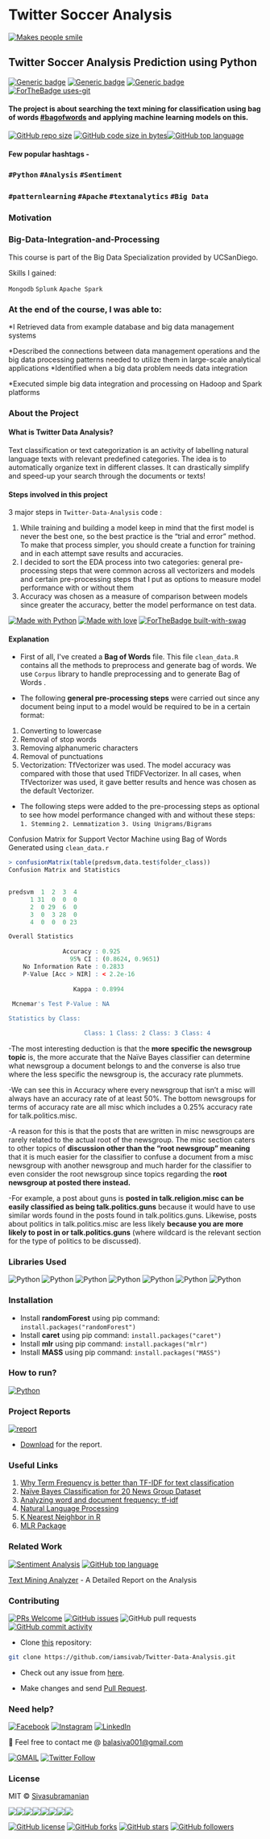 # Twitter Soccer Analysis
[![Makes people smile](https://forthebadge.com/images/badges/makes-people-smile.svg)](https://github.com/iamsivab)
## Twitter Soccer Analysis Prediction using Python

[![Generic badge](https://img.shields.io/badge/Twitter-Analysis-Blue.svg?style=for-the-badge)](https://github.com/iamsivab/Twitter-Data-Analysis) 
[![Generic badge](https://img.shields.io/badge/LinkedIn-Connect-Red.svg?style=for-the-badge&logo=linkedin&logoColor=white)](https://www.linkedin.com/in/iamsivab/) [![Generic badge](https://img.shields.io/badge/Python-Language-python.svg?style=for-the-badge)](https://github.com/iamsivab/Twitter-Data-Analysis/blob/master/Sivasubramanian-Text%20Mining%20Report.pdf) [![ForTheBadge uses-git](http://ForTheBadge.com/images/badges/uses-git.svg)](https://GitHub.com/)

#### The project is about searching the text mining for classification using bag of words [#bagofwords](https://github.com/iamsivab/Twitter-Data-Analysis) and applying machine learning models on this.

[![GitHub repo size](https://img.shields.io/github/repo-size/iamsivab/Twitter-Data-Analysis.svg?logo=github&style=social)](https://github.com/iamsivab) [![GitHub code size in bytes](https://img.shields.io/github/languages/code-size/iamsivab/Twitter-Data-Analysis.svg?logo=git&style=social)](https://github.com/iamsivab/)[![GitHub top language](https://img.shields.io/github/languages/top/iamsivab/Twitter-Data-Analysis.svg?logo=python&style=social)](https://github.com/iamsivab)

#### Few popular hashtags - 
### `#Python` `#Analysis` `#Sentiment`
### `#patternlearning` `#Apache` `#textanalytics` `#Big Data`

### Motivation

### Big-Data-Integration-and-Processing
This course is part of the Big Data Specialization provided by UCSanDiego.

Skills I gained:

`Mongodb`
`Splunk`
`Apache Spark`

### At the end of the course, I was able to:
*I Retrieved data from example database and big data management systems 

*Described the connections between data management operations and the big data processing patterns needed to utilize them in large-scale analytical applications *Identified when a big data problem needs data integration 

*Executed simple big data integration and processing on Hadoop and Spark platforms

### About the Project

#### What is Twitter Data Analysis?

Text classification or text categorization is an activity of labelling natural language texts with relevant predefined categories. The idea is to automatically organize text in different classes. It can drastically simplify and speed-up your search through the documents or texts!

#### Steps involved in this project

3 major steps in `Twitter-Data-Analysis` code :

1. While training and building a model keep in mind that the first model is never the best one, so the best practice is the “trial and error” method. To make that process simpler, you should create a function for training and in each attempt save results and accuracies.
2. I decided to sort the EDA process into two categories: general pre-processing steps that were common across all vectorizers and models and certain pre-processing steps that I put as options to measure model performance with or without them
3. Accuracy was chosen as a measure of comparison between models since greater the accuracy, better the model performance on test data.

[![Made with Python](https://forthebadge.com/images/badges/made-with-python.svg)](https://github.com/iamsivab/Twitter-Data-Analysis) [![Made with love](https://forthebadge.com/images/badges/built-with-love.svg)](https://www.linkedin.com/in/iamsivab/) [![ForTheBadge built-with-swag](http://ForTheBadge.com/images/badges/built-with-swag.svg)](https://www.linkedin.com/in/iamsivab/)

#### Explanation

- First of all, I've created a **Bag of Words** file. This file `clean_data.R` contains all the methods to preprocess and generate bag of words. We use `Corpus` library to handle preprocessing and to generate Bag of Words .

- The following **general pre-processing steps** were carried out since any document being input to a model would be required to be in a certain format:
1.	Converting to lowercase
2.	Removal of stop words
3.	Removing alphanumeric characters
4.	Removal of punctuations
5.	Vectorization: TfVectorizer was used. The model accuracy was compared with those that used TfIDFVectorizer. In all cases, when TfVectorizer was used, it gave better results and hence was chosen as the default Vectorizer.

- The following steps were added to the pre-processing steps as optional to see how model performance changed with and without these steps:
`1.	Stemming`
`2.	Lemmatization`
`3.	Using Unigrams/Bigrams`

Confusion Matrix for Support Vector Machine using Bag of Words Generated using `clean_data.r`

```R
> confusionMatrix(table(predsvm,data.test$folder_class))
Confusion Matrix and Statistics

       
predsvm  1  2  3  4
      1 31  0  0  0
      2  0 29  6  0
      3  0  3 28  0
      4  0  0  0 23

Overall Statistics
                                          
               Accuracy : 0.925           
                 95% CI : (0.8624, 0.9651)
    No Information Rate : 0.2833          
    P-Value [Acc > NIR] : < 2.2e-16       
                                          
                  Kappa : 0.8994          
                                          
 Mcnemar's Test P-Value : NA              

Statistics by Class:

                     Class: 1 Class: 2 Class: 3 Class: 4
```

-The most interesting deduction is that the **more specific the newsgroup topic** is, the more accurate that the Naïve Bayes classifier can determine what newsgroup a document belongs to and the converse is also true where the less specific the newsgroup is, the accuracy rate plummets. 

-We can see this in Accuracy where every newsgroup that isn’t a misc will always have an accuracy rate of at least 50%. The bottom newsgroups for terms of accuracy rate are all misc which includes a 0.25% accuracy rate for talk.politics.misc.

-A reason for this is that the posts that are written in misc newsgroups are rarely related to the actual root of the newsgroup. The misc section caters to other topics of **discussion other than the “root newsgroup” meaning** that it is much easier for the classifier to confuse a document from a misc newsgroup with another newsgroup and much harder for the classifier to even consider the root newsgroup since topics regarding the **root newsgroup at posted there instead.**

-For example, a post about guns is **posted in talk.religion.misc can be easily classified as being talk.politics.guns** because it would have to use similar words found in the posts found in talk.politics.guns. Likewise, posts about politics in talk.politics.misc are less likely **because you are more likely to post in or talk.politics.guns** (where wildcard is the relevant section for the type of politics to be discussed).


### Libraries Used

![Python](https://img.shields.io/badge/R-dplyr-blue.svg?style=flat&logo=Python&logoColor=white) 
![Python](https://img.shields.io/badge/R-stringr-blue.svg?style=flat&logo=Python&logoColor=white)
![Python](https://img.shields.io/badge/R-readtext-blue.svg?style=flat&logo=Python&logoColor=white) 
![Python](https://img.shields.io/badge/R-e1071-blue.svg?style=flat&logo=Python&logoColor=white) 
![Python](https://img.shields.io/badge/R-mlr-blue.svg?style=flat&logo=Python&logoColor=white)
![Python](https://img.shields.io/badge/R-caret-blue.svg?style=flat&logo=Python&logoColor=white) 
![Python](https://img.shields.io/badge/R-randomForest-blue.svg?style=flat&logo=Python&logoColor=white) 


### Installation

- Install **randomForest** using pip command: `install.packages("randomForest")`
- Install **caret** using pip command: `install.packages("caret")`
- Install **mlr** using pip command: `install.packages("mlr")`
- Install **MASS** using pip command: `install.packages("MASS")`

### How to run?

[![Python](https://img.shields.io/badge/R-clean_data.R.-lightgrey.svg?logo=R&style=social)](https://github.com/iamsivab/Twitter-Data-Analysis/tree/master/src)


### Project Reports

[![report](https://img.shields.io/static/v1.svg?label=Project&message=Report&logo=microsoft-word&style=social)](https://github.com/iamsivab/Twitter-Data-Analysis/blob/master/Sivasubramanian-Text%20Mining%20Report.pdf)

- [Download](https://github.com/iamsivab/Twitter-Data-Analysis/blob/master/Sivasubramanian-Text%20Mining%20Report.pdf) for the report.

### Useful Links

1. [Why Term Frequency is better than TF-IDF for text classification](https://www.quora.com/Why-does-TF-term-frequency-sometimes-give-better-F-scores-than-TF-IDF-does-for-text-classification)
2. [Naïve Bayes Classification for 20 News Group Dataset]( https://github.com/Loc-Tran/NaiveBayes20NewsGroup)
3. [Analyzing word and document frequency: tf-idf]( https://www.tidytextmining.com/tfidf.html  )
4. [Natural Language Processing](https://krakensystems.co/blog/2018/nlp-syntax-processing)
5. [K Nearest Neighbor in R]( https://www.edureka.co/blog/knn-algorithm-in-r/)
6. [MLR Package]( https://www.analyticsvidhya.com/blog/2016/08/practicing-machine-learning-techniques-in-r-with-mlr-package/)
 

 
### Related Work

[![Sentiment Analysis](https://img.shields.io/static/v1.svg?label=Text&message=Mining&color=lightgray&logo=linkedin&style=social&colorA=critical)](https://www.linkedin.com/in/iamsivab/) [![GitHub top language](https://img.shields.io/github/languages/top/iamsivab/Twitter-Data-Analysis.svg?logo=php&style=social)](https://github.com/iamsivab/)

[Text Mining Analyzer](https://github.com/iamsivab/witter-Data-Analysis) - A Detailed Report on the Analysis


### Contributing

[![PRs Welcome](https://img.shields.io/badge/PRs-welcome-brightgreen.svg?logo=github)](https://github.com/iamsivab/Twitter-Data-Analysis/pulls) [![GitHub issues](https://img.shields.io/github/issues/iamsivab/Twitter-Data-Analysis?logo=github)](https://github.com/iamsivab/Twitter-Data-Analysis/issues) ![GitHub pull requests](https://img.shields.io/github/issues-pr/viamsivab/Twitter-Data-Analysis?color=blue&logo=github) 
[![GitHub commit activity](https://img.shields.io/github/commit-activity/y/iamsivab/Twitter-Data-Analysis?logo=github)](https://github.com/iamsivab/Twitter-Data-Analysis/)

- Clone [this](https://github.com/iamsivab/Twitter-Data-Analysis/) repository: 

```bash
git clone https://github.com/iamsivab/Twitter-Data-Analysis.git
```

- Check out any issue from [here](https://github.com/iamsivab/Twitter-Data-Analysis/issues).

- Make changes and send [Pull Request](https://github.com/iamsivab/Twitter-Data-Analysis/pull).
 
### Need help?

[![Facebook](https://img.shields.io/static/v1.svg?label=follow&message=@iamsivab&color=9cf&logo=facebook&style=flat&logoColor=white&colorA=informational)](https://www.facebook.com/iamsivab)  [![Instagram](https://img.shields.io/static/v1.svg?label=follow&message=@iamsivab&color=grey&logo=instagram&style=flat&logoColor=white&colorA=critical)](https://www.instagram.com/iamsivab/) [![LinkedIn](https://img.shields.io/static/v1.svg?label=connect&message=@iamsivab&color=success&logo=linkedin&style=flat&logoColor=white&colorA=blue)](https://www.linkedin.com/in/iamsivab/)

:email: Feel free to contact me @ [balasiva001@gmail.com](https://mail.google.com/mail/)

[![GMAIL](https://img.shields.io/static/v1.svg?label=send&message=balasiva001@gmail.com&color=red&logo=gmail&style=social)](https://www.github.com/iamsivab) [![Twitter Follow](https://img.shields.io/twitter/follow/iamsivab?style=social)](https://twitter.com/iamsivab)


### License

MIT &copy; [Sivasubramanian](https://github.com/iamsivab/Twitter-Data-Analysis/blob/master/LICENSE)

[![](https://sourcerer.io/fame/iamsivab/iamsivab/Twitter-Data-Analysis/images/0)](https://sourcerer.io/fame/iamsivab/iamsivab/Twitter-Data-Analysis/links/0)[![](https://sourcerer.io/fame/iamsivab/iamsivab/Twitter-Data-Analysis/images/1)](https://sourcerer.io/fame/iamsivab/iamsivab/Twitter-Data-Analysis/links/1)[![](https://sourcerer.io/fame/iamsivab/iamsivab/Twitter-Data-Analysis/images/2)](https://sourcerer.io/fame/iamsivab/iamsivab/Twitter-Data-Analysis/links/2)[![](https://sourcerer.io/fame/iamsivab/iamsivab/Twitter-Data-Analysis/images/3)](https://sourcerer.io/fame/iamsivab/iamsivab/Twitter-Data-Analysis/links/3)[![](https://sourcerer.io/fame/iamsivab/iamsivab/Twitter-Data-Analysis/images/4)](https://sourcerer.io/fame/iamsivab/iamsivab/Twitter-Data-Analysis/links/4)[![](https://sourcerer.io/fame/iamsivab/iamsivab/Twitter-Data-Analysis/images/5)](https://sourcerer.io/fame/iamsivab/iamsivab/Twitter-Data-Analysis/links/5)[![](https://sourcerer.io/fame/iamsivab/iamsivab/Twitter-Data-Analysis/images/6)](https://sourcerer.io/fame/iamsivab/iamsivab/Twitter-Data-Analysis/links/6)[![](https://sourcerer.io/fame/iamsivab/iamsivab/Twitter-Data-Analysis/images/7)](https://sourcerer.io/fame/iamsivab/iamsivab/Twitter-Data-Analysis/links/7)


[![GitHub license](https://img.shields.io/github/license/iamsivab/Twitter-Data-Analysis.svg?style=social&logo=github)](https://github.com/iamsivab/Twitter-Data-Analysis/blob/master/LICENSE) 
[![GitHub forks](https://img.shields.io/github/forks/iamsivab/Twitter-Data-Analysis.svg?style=social)](https://github.com/iamsivab/Twitter-Data-Analysis/network) [![GitHub stars](https://img.shields.io/github/stars/iamsivab/Twitter-Data-Analysis.svg?style=social)](https://github.com/iamsivab/Twitter-Data-Analysis/stargazers) [![GitHub followers](https://img.shields.io/github/followers/iamsivab.svg?label=Follow&style=social)](https://github.com/iamsivab/)
